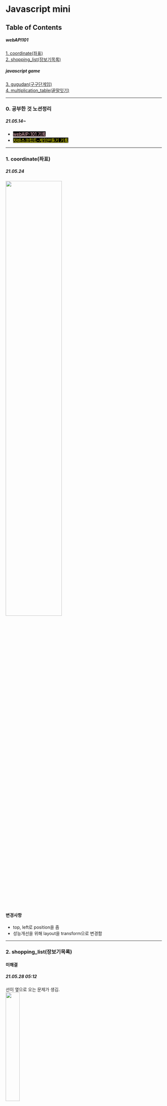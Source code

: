# Javascript mini 
## Table of Contents  
##### webAPI101
[1. coordinate(좌표) ](#1-coordinate좌표)  
[2. shopping_list(장보기목록)](#2-shopping_list장보기목록)

##### javascript game
[3. gugudan(구구단게임)](#3-gugudan구구단게임)<br>
[4. multiplication_table(끝말잇기)](#4-multiplication_table끝말잇기)

---

### 0. 공부한 것 노션정리
##### 21.05.14~</br>
- <a href="https://www.notion.so/101-a60bf628302b4296afb6bab6a7586f3b" style="background:#000; color:pink;">webAIP-101 기록</a></br>
- <a href="https://www.notion.so/JS-ES2020-3ff96ffc5022467c93c5879e18695b6d" style="background:#000; color:yellow;">자바스크립트-게임만들기 기록</a>

---

### 1. coordinate(좌표)
##### 21.05.24</br>
<img width="60%" src="https://user-images.githubusercontent.com/67423755/119437555-57572500-bd59-11eb-9d63-45fc3ef7817d.gif"/>

#### 변경사항
- top, left로 position을 줌
- 성능개선을 위해 layout을 transform으로 변경함

---

### 2. shopping_list(장보기목록)
#### 미해결
##### 21.05.28 05:12 </br>
선이 옆으로 오는 문제가 생김.</br>
<img width="30%" src="https://user-images.githubusercontent.com/67423755/119890253-8f858000-bf72-11eb-975e-78d0a8c8f9ac.gif"/>

---

### 3. gugudan(구구단게임)
##### 21.07.02
<img width="50%" src="https://user-images.githubusercontent.com/67423755/124345054-4da2c600-dc11-11eb-8469-c3efb139eb6a.gif"/>
- classList add로 animation효과를 주는 클래스 생성 --> settimeout을 이용, 몇초 후 애니메이션이 classList를 remove로 제거되도록 만듬</br>
- eventListener에서  form을 submit해주면 enter와 click이 모두 해결된다.

---

### 4. multiplication_table(끝말잇기)
##### 21.07.03
<img width="50%" src="https://user-images.githubusercontent.com/67423755/124345066-5e533c00-dc11-11eb-87e7-1434479349e0.gif"/>
- new Date()함수를 이용해서 year-month+1-date 을 표시하기
- '0'.slice(-2)를 이용해서 yyyy-mm-dd로 날짜 표시하기

---

### 5. lotto(로또당첨게임)
#### 21.07.04
<img width="50%" src="https://user-images.githubusercontent.com/67423755/124768295-83c6a980-df73-11eb-9d59-8e4355a29a25.gif"/>
- array().fill().map()을 이용해서 배열만들기
- splice(), Math.random()를 이용해서 랜덤한 공 뽑아내기
- push()로 랜덤한 숫자한개 뽑기
- slice()로 여러개의 공을 뽑기
- sort()로 오름차순으로 뽑힌 공을 나열하기
- 숫자의 범위마다 공의 색을 바꿔주는 클래스를 
- setTimeout으로 공이 차례대로 나타나게 만들기

---

### 6. todolist(할일목록)
#### 21.07.05
<img width="50%" src="https://user-images.githubusercontent.com/67423755/124918760-5db30f00-e030-11eb-86f9-c7d8c26d26ac.gif"/>
-document.createElement(태그), 부모.appendChild(자식), removeChild 를 이용해서 \<li class="list">\를 떼고 붙임
